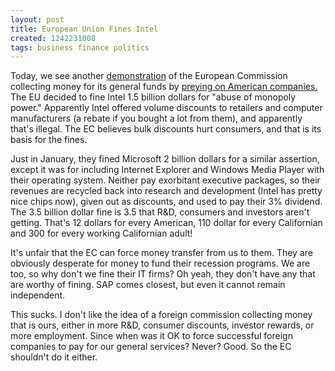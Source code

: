 ```yaml
---
layout: post
title: European Union Fines Intel
created: 1242231008
tags: business finance politics
---
```

Today, we see another [demonstration](http://www.reuters.com/article/businessNews/idUSTRE54C1SO20090513) of the European Commission collecting money for its general funds by [preying on American companies.](http://dailycow.org/node/443) The EU decided to fine Intel 1.5 billion dollars for "abuse of monopoly power." Apparently Intel offered volume discounts to retailers and computer manufacturers (a rebate if you bought a lot from them), and apparently that's illegal. The EC believes bulk discounts hurt consumers, and that is its basis for the fines.

Just in January, they fined Microsoft 2 billion dollars for a similar assertion, except it was for including Internet Explorer and Windows Media Player with their operating system. Neither pay exorbitant executive packages, so their revenues are recycled back into research and development (Intel has pretty nice chips now), given out as discounts, and used to pay their 3% dividend. The 3.5 billion dollar fine is 3.5 that R&D, consumers and investors aren't getting. That's 12 dollars for every American, 110 dollar for every Californian and 300 for every working Californian adult!

It's unfair that the EC can force money transfer from us to them. They are obviously desperate for money to fund their recession programs. We are too, so why don't we fine their IT firms? Oh yeah, they don't have any that are worthy of fining. SAP comes closest, but even it cannot remain independent.

This sucks. I don't like the idea of a foreign commission collecting money that is ours, either in more R&D, consumer discounts, investor rewards, or more employment. Since when was it OK to force successful foreign companies to pay for our general services? Never? Good. So the EC shouldn't do it either.

